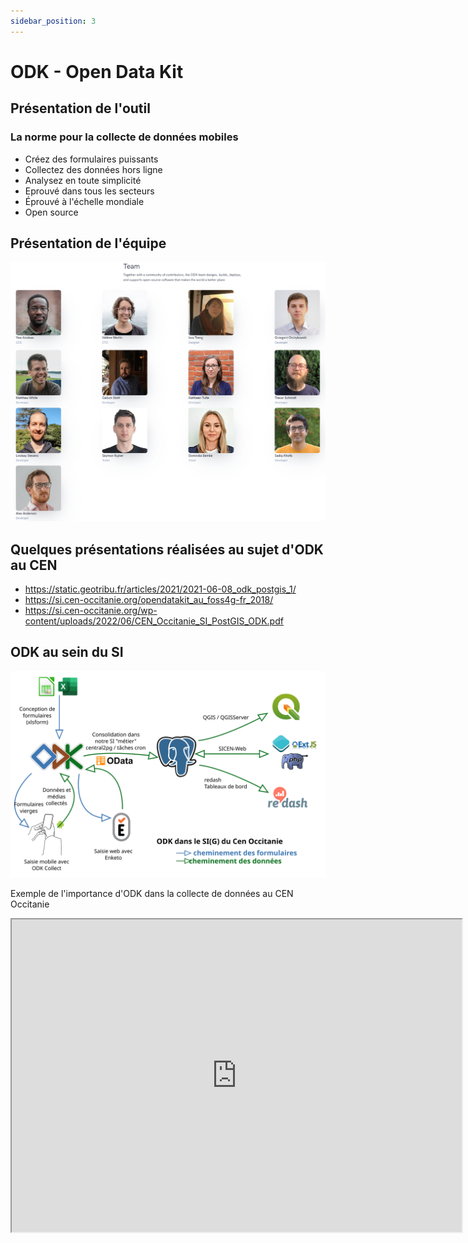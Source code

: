 ```yaml
---
sidebar_position: 3
---
```

# ODK - Open Data Kit

## Présentation de l'outil
### La norme pour la collecte de données mobiles
* Créez des formulaires puissants
* Collectez des données hors ligne
* Analysez en toute simplicité
* Eprouvé dans tous les secteurs
* Éprouvé à l'échelle mondiale
* Open source

## Présentation de l'équipe
![l'équipe qui se cache derrière ODK](./ODK-CEN/fichiers/ODK_team.png)

## Quelques présentations réalisées au sujet d'ODK au CEN

* https://static.geotribu.fr/articles/2021/2021-06-08_odk_postgis_1/
* https://si.cen-occitanie.org/opendatakit_au_foss4g-fr_2018/
* https://si.cen-occitanie.org/wp-content/uploads/2022/06/CEN_Occitanie_SI_PostGIS_ODK.pdf

## ODK au sein du SI
![ODK dans le SI](./ODK-CEN/fichiers/odk_si_du_cen.svg)

Exemple de l'importance d'ODK dans la collecte de données au CEN Occitanie
<iframe src="https://dashboards.cen-occitanie.org/embed/query/150/visualization/490?api_key=k6q0e0T0CPfE2ceVJz4uaaCfapg4VHio2dTlmsoK&" width="720" height="500"></iframe>
